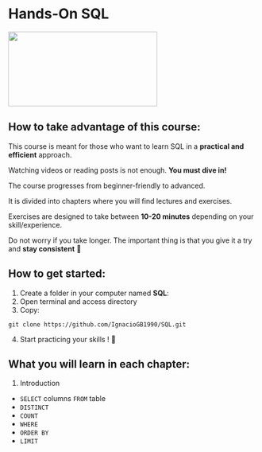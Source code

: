 # Hands-On SQL

<img src="https://i0.wp.com/learn.onemonth.com/wp-content/uploads/2019/07/image2-1.png?fit=600%2C315&ssl=1" width=300 height=150></img>

## How to take advantage of this course:

This course is meant for those who want to learn SQL in a **practical and efficient** approach. 

Watching videos or reading posts is not enough. **You must dive in!**

The course progresses from beginner-friendly to advanced.

It is divided into chapters where you will find lectures and exercises.

Exercises are designed to take between **10-20 minutes** depending on your skill/experience.

Do not worry if you take longer. The important thing is that you give it a try and **stay consistent** 💪

## How to get started:
1. Create a folder in your computer named **SQL**:
2. Open terminal and access directory
3. Copy:
~~~
git clone https://github.com/IgnacioGB1990/SQL.git
~~~
4. Start practicing your skills ! 🚀


## What you will learn in each chapter:

1. Introduction
- `SELECT` columns `FROM` table
- `DISTINCT`
- `COUNT`
- `WHERE`
- `ORDER BY`
- `LIMIT`

